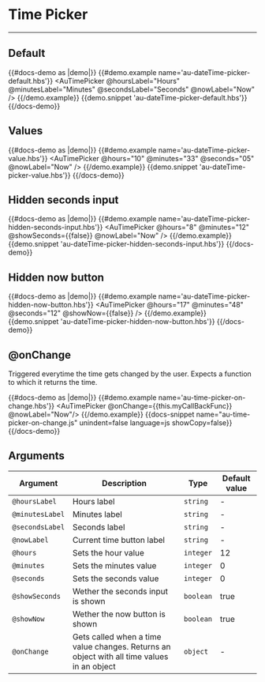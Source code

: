 # Time Picker

---

## Default

{{#docs-demo as |demo|}}
  {{#demo.example name='au-dateTime-picker-default.hbs'}}
    <AuTimePicker @hoursLabel="Hours" @minutesLabel="Minutes" @secondsLabel="Seconds" @nowLabel="Now" />
  {{/demo.example}}
  {{demo.snippet 'au-dateTime-picker-default.hbs'}}
{{/docs-demo}}

## Values

{{#docs-demo as |demo|}}
  {{#demo.example name='au-dateTime-picker-value.hbs'}}
    <AuTimePicker @hours="10" @minutes="33" @seconds="05" @nowLabel="Now" />
  {{/demo.example}}
  {{demo.snippet 'au-dateTime-picker-value.hbs'}}
{{/docs-demo}}

## Hidden seconds input

{{#docs-demo as |demo|}}
  {{#demo.example name='au-dateTime-picker-hidden-seconds-input.hbs'}}
    <AuTimePicker @hours="8" @minutes="12" @showSeconds={{false}} @nowLabel="Now" />
  {{/demo.example}}
  {{demo.snippet 'au-dateTime-picker-hidden-seconds-input.hbs'}}
{{/docs-demo}}

## Hidden now button

{{#docs-demo as |demo|}}
  {{#demo.example name='au-dateTime-picker-hidden-now-button.hbs'}}
    <AuTimePicker @hours="17" @minutes="48" @seconds="12" @showNow={{false}} />
  {{/demo.example}}
  {{demo.snippet 'au-dateTime-picker-hidden-now-button.hbs'}}
{{/docs-demo}}

## @onChange

Triggered everytime the time gets changed by the user. Expects a function to which it returns the time.

{{#docs-demo as |demo|}}
  {{#demo.example name='au-time-picker-on-change.hbs'}}
    <AuTimePicker  @onChange={{this.myCallBackFunc}} @nowLabel="Now"/>
  {{/demo.example}}
  {{docs-snippet name="au-time-picker-on-change.js" unindent=false language=js showCopy=false}}
{{/docs-demo}}

## Arguments

| Argument      | Description | Type | Default value |
| ------------- | ----------- | ---- | ------------- |
| `@hoursLabel` | Hours label  | `string` | - |
| `@minutesLabel` | Minutes label  | `string` | - |
| `@secondsLabel` | Seconds label  | `string` | - |
| `@nowLabel` | Current time button label  | `string` | - |
| `@hours`| Sets the hour value | `integer` | 12 |
| `@minutes`| Sets the minutes value | `integer` | 0 |
| `@seconds`| Sets the seconds value | `integer` | 0 |
| `@showSeconds`| Wether the seconds input is shown | `boolean` | true |
| `@showNow`| Wether the now button is shown | `boolean` | true |
| `@onChange`| Gets called when a time value changes. Returns an object with all time values in an object | `object` | - |
